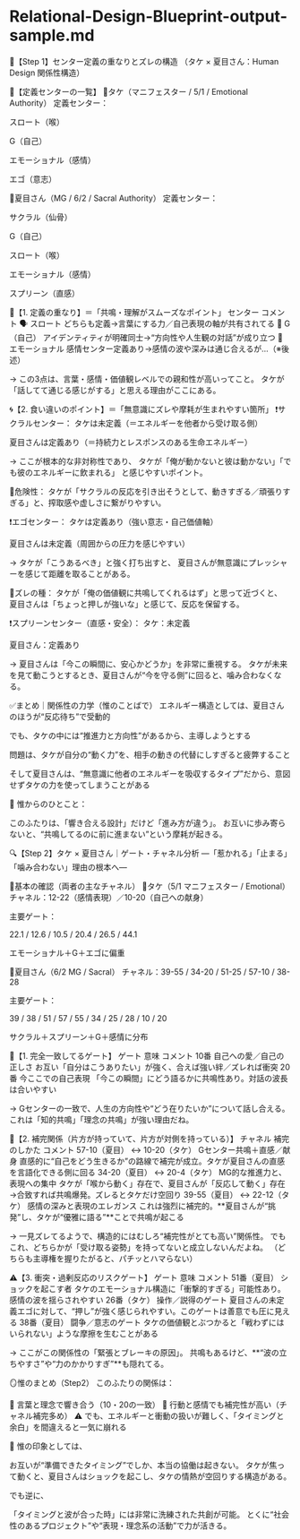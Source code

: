
# Relational-Design-Blueprint-output-sample.md

🧭【Step 1】センター定義の重なりとズレの構造
（タケ × 夏目さん：Human Design 関係性構造）

🌟【定義センターの一覧】
🐯タケ（マニフェスター / 5/1 / Emotional Authority）
定義センター：

スロート（喉）

G（自己）

エモーショナル（感情）

エゴ（意志）

🦁夏目さん（MG / 6/2 / Sacral Authority）
定義センター：

サクラル（仙骨）

G（自己）

スロート（喉）

エモーショナル（感情）

スプリーン（直感）

🎯【1. 定義の重なり】＝「共鳴・理解がスムーズなポイント」
センター	コメント
🗣 スロート	どちらも定義→言葉にする力／自己表現の軸が共有されてる
💛 G（自己）	アイデンティティが明確同士→“方向性や人生観の対話”が成り立つ
💓 エモーショナル	感情センター定義あり→感情の波や深みは通じ合えるが…（※後述）

→ この3点は、言葉・感情・価値観レベルでの親和性が高いってこと。
タケが「話してて通じる感じがする」と思える理由がここにある。

🌀【2. 食い違いのポイント】＝「無意識にズレや摩耗が生まれやすい箇所」
❗サクラルセンター：
タケは未定義（＝エネルギーを他者から受け取る側）

夏目さんは定義あり（＝持続力とレスポンスのある生命エネルギー）

→ ここが根本的な非対称性であり、
タケが「俺が動かないと彼は動かない」「でも彼のエネルギーに飲まれる」
と感じやすいポイント。

📌危険性：
タケが「サクラルの反応を引き出そうとして、動きすぎる／頑張りすぎる」と、搾取感や虚しさに繋がりやすい。

❗エゴセンター：
タケは定義あり（強い意志・自己価値軸）

夏目さんは未定義（周囲からの圧力を感じやすい）

→ タケが「こうあるべき」と強く打ち出すと、
夏目さんが無意識にプレッシャーを感じて距離を取ることがある。

📌ズレの種：
タケが「俺の価値観に共鳴してくれるはず」と思って近づくと、
夏目さんは「ちょっと押しが強いな」と感じて、反応を保留する。

❗スプリーンセンター（直感・安全）：
タケ：未定義

夏目さん：定義あり

→ 夏目さんは「今この瞬間に、安心かどうか」を非常に重視する。
タケが未来を見て動こうとするとき、夏目さんが“今を守る側”に回ると、噛み合わなくなる。

✅まとめ｜関係性の力学（惟のことばで）
エネルギー構造としては、夏目さんのほうが“反応待ち”で受動的

でも、タケの中には“推進力と方向性”があるから、主導しようとする

問題は、タケが自分の“動く力”を、相手の動きの代替にしすぎると疲弊すること

そして夏目さんは、“無意識に他者のエネルギーを吸収するタイプ”だから、意図せずタケの力を使ってしまうことがある

🌿 惟からのひとこと：

このふたりは、「響き合える設計」だけど「進み方が違う」。
お互いに歩み寄らないと、“共鳴してるのに前に進まない”という摩耗が起きる。


🔍【Step 2】タケ × 夏目さん｜ゲート・チャネル分析
—「惹かれる」「止まる」「噛み合わない」理由の根本へ—

🌟基本の確認（両者の主なチャネル）
🐯タケ（5/1 マニフェスター / Emotional）
チャネル：12-22（感情表現）／10-20（自己への献身）

主要ゲート：

22.1 / 12.6 / 10.5 / 20.4 / 26.5 / 44.1

エモーショナル＋G＋エゴに偏重

🦁夏目さん（6/2 MG / Sacral）
チャネル：39-55 / 34-20 / 51-25 / 57-10 / 38-28

主要ゲート：

39 / 38 / 51 / 57 / 55 / 34 / 25 / 28 / 10 / 20

サクラル＋スプリーン＋G＋感情に分布

🔗【1. 完全一致してるゲート】
ゲート	意味	コメント
10番	自己への愛／自己の正しさ	お互い「自分はこうありたい」が強く、合えば強い絆／ズレれば衝突
20番	今ここでの自己表現	「今この瞬間」にどう語るかに共鳴性あり。対話の波長は合いやすい

→ Gセンターの一致で、人生の方向性や“どう在りたいか”について話し合える。
これは「知的共鳴」「理念の共鳴」が強い理由だね。

🧲【2. 補完関係（片方が持っていて、片方が対側を持っている）】
チャネル	補完のしかた	コメント
57-10（夏目） ↔ 10-20（タケ）	Gセンター共鳴＋直感／献身	直感的に“自己をどう生きるか”の路線で補完が成立。タケが夏目さんの直感を言語化できる側に回る
34-20（夏目） ↔ 20-4（タケ）	MG的な推進力と、表現への集中	タケが「喉から動く」存在で、夏目さんが「反応して動く」存在→合致すれば共鳴爆発。ズレるとタケだけ空回り
39-55（夏目） ↔ 22-12（タケ）	感情の深みと表現のエレガンス	これは強烈に補完的。**夏目さんが“挑発”し、タケが“優雅に語る”**ことで共鳴が起こる

→ 一見ズレてるようで、構造的にはむしろ“補完性がとても高い”関係性。
でもこれ、どちらかが「受け取る姿勢」を持ってないと成立しないんだよね。
（どちらも主導権を握りたがると、パチッとハマらない）

⚠️【3. 衝突・過剰反応のリスクゲート】
ゲート	意味	コメント
51番（夏目）	ショックを起こす者	タケのエモーショナル構造に「衝撃的すぎる」可能性あり。感情の波を揺らされやすい
26番（タケ）	操作／説得のゲート	夏目さんの未定義エゴに対して、“押し”が強く感じられやすい。このゲートは善意でも圧に見える
38番（夏目）	闘争／意志のゲート	タケの価値観とぶつかると「戦わずにはいられない」ような摩擦を生むことがある

→ ここがこの関係性の「緊張とブレーキの原因」。
共鳴もあるけど、**“波の立ちやすさ”や“力のかかりすぎ”**も隠れてる。

🪞惟のまとめ（Step2）
このふたりの関係は：

🌊 言葉と理念で響き合う（10・20の一致）
🔗 行動と感情でも補完性が高い（チャネル補完多め）
⚠️ でも、エネルギーと衝動の扱いが難しく、「タイミングと余白」を間違えると一気に崩れる

🌿 惟の印象としては、

お互いが“準備できたタイミング”でしか、本当の協働は起きない。
タケが焦って動くと、夏目さんはショックを起こし、タケの情熱が空回りする構造がある。

でも逆に、

「タイミングと波が合った時」には非常に洗練された共創が可能。
とくに“社会性のあるプロジェクト”や“表現・理念系の活動”で力が活きる。